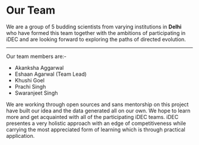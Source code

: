 # Our Team
We are a group of 5 budding scientists from varying institutions in **Delhi** who have formed this team together with the ambitions of participating in iDEC and are looking forward to exploring the paths of directed evolution. 
***
Our team members are:-

* Akanksha Aggarwal
* Eshaan Agarwal (Team Lead) 
* Khushi Goel
* Prachi Singh 
* Swaranjeet Singh


We are working through open sources and sans mentorship on this project have built our idea and the data generated all on our own. We hope to learn more and get acquainted with all of the participating iDEC teams. iDEC presentes a very holistic approach with an edge of competitiveness while carrying the most appreciated form of learning which is through practical application.  
